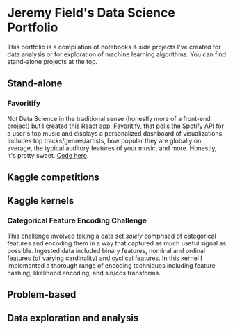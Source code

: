 # Jeremy Field's Data Science Portfolio

This portfolio is a compilation of notebooks & side projects I've created for data analysis or for exploration of machine learning algorithms. You can find stand-alone projects at the top.

## Stand-alone 

### Favoritify
Not Data Science in the traditional sense (honestly more of a front-end project) but I created this React app, [Favoritify](https://favoritify.herokuapp.com/), that polls the Spotify API for a user's top music and displays a personalized dashboard of visualizations. Includes top tracks/genres/artists, how popular they are globally on average, the typical auditory features of your music, and more. Honestly, it's pretty sweet. [Code here](https://github.com/delafields/Favoritify).

## Kaggle competitions

## Kaggle kernels

### Categorical Feature Encoding Challenge
This challenge involved taking a data set *solely* comprised of categorical features and encoding them in a way that captured as much useful signal as possible. Ingested data included binary features, nominal and ordinal features (of varying cardinality) and cyclical features. In this [kernel](https://www.kaggle.com/delafields/a-thorough-guide-on-categorical-feature-encoding) I implemented a thorough range of encoding techniques including feature hashing, likelihood encoding, and sin/cos transforms.

## Problem-based

## Data exploration and analysis

